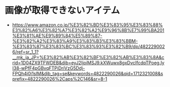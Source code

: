 
# 画像が取得できないアイテム
- https://www.amazon.co.jp/%E3%82%BD%E3%83%95%E3%83%88%E3%82%A6%E3%82%A7%E3%82%A2%E9%96%8B%E7%99%BA201%E3%81%AE%E9%89%84%E5%89%87-%E3%82%A2%E3%83%A9%E3%83%B3%E3%83%BBM-%E3%83%87%E3%83%BC%E3%83%93%E3%82%B9/dp/4822290026/ref=sr_1_1?__mk_ja_JP=%E3%82%AB%E3%82%BF%E3%82%AB%E3%83%8A&crid=1D04ZX9TFWDEB&dib=eyJ2IjoiMSJ9.kXWuwx8gxDvcIfcdpTPoeg.IyI38-wPfF4pGBvqFTPiDriVzG5Ddj-FPQh4i0i1sIM&dib_tag=se&keywords=4822290026&qid=1712321008&sprefix=4822290026%2Caps%2C146&sr=8-1

